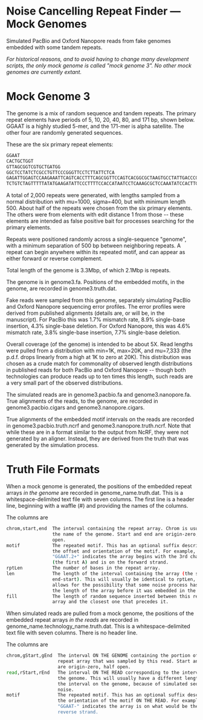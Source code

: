# Noise Cancelling Repeat Finder &mdash; Mock Genomes

Simulated PacBio and Oxford Nanopore reads from fake genomes embedded with some
tandem repeats.

_For historical reasons, and to avoid having to change many development
scripts, the only mock genome is called "mock genome 3". No other mock genomes
are currently extant._


# Mock Genome 3

The genome is a mix of random sequence and tandem repeats. The primary repeat
elements have periods of 5, 10, 20, 40, 80, and 171 bp, shown below. GGAAT is a
highly studied 5-mer, and the 171-mer is alpha satellite. The other four are
randomly generated sequences.

These are the six primary repeat elements:

```bash  
GGAAT
CACTGCTGGT
GTTAGCGGTCGTGCTGATGG
GGCTCCTATCTCGCCTGTTCCCGGGTTCCTCTTATTCTCA
GAGATTGGAGTCCAAGAAATTCAGTCACCTTTCAGCGGTTCCAGTCACGGCGCTAAGTGCCTATTGACCCGCTACTGTTT
TCTGTCTAGTTTTTATATGAAGATATTCCCTTTTCCACCATAATCCTCAAAGCGCTCCAAATATCCACTTGCAGATTCTACAAAAAGAGTGTTTCCAAACTGCTCTATCAAAAGAAATGTTCAACTCTGTGAGTTGAATACACACATCACAAAGAAGTTTCTGAGAATGCT
```  

A total of 2,000 repeats were generated, with lengths sampled from a normal
distribution with mu=1000, sigma=400, but with minimum length 500. About half
of the repeats were chosen from the six primary elements. The others were from
elements with edit distance 1 from those -- these elements are intended as
false positive bait for processes searching for the primary elements.

Repeats were positioned randomly across a single-sequence "genome", with a
minimum separation of 500 bp between neighboring repeats. A repeat can begin
anywhere within its repeated motif, and can appear as either forward or reverse
complement.

Total length of the genome is 3.3Mbp, of which 2.1Mbp is repeats.

The genome is in genome3.fa. Positions of the embedded motifs, in the genome,
are recorded in genome3.truth.dat.

Fake reads were sampled from this genome, separately simulating PacBio and
Oxford Nanopore sequencing error profiles. The error profiles were derived from
published alignments (details are, or will be, in the manuscript). For PacBio
this was 1.7% mismatch rate, 8.9% single-base insertion, 4.3% single-base
deletion. For Oxford Nanopore, this was 4.6% mismatch rate, 3.8% single-base
insertion, 7.7% single-base deletion.

Overall coverage (of the genome) is intended to be about 5X. Read lengths were
pulled from a distribution with min=1K, max=20K, and mu=7,333 (the p.d.f. drops
linearly from a high at 1K to zero at 20K). This distribution was chosen as a
crude match for commonality of observed length distributions in published reads
for both PacBio and Oxford Nanopore -- though both technologies can produce
reads up to ten times this length, such reads are a very small part of the
observed distributions.

The simulated reads are in genome3.pacbio.fa and genome3.nanopore.fa. True
alignments of the reads, to the genome, are recorded in genome3.pacbio.cigars
and genome3.nanopore.cigars.

True alignments of the embedded motif intervals on the reads are recorded in
genome3.pacbio.truth.ncrf and genome3.nanopore.truth.ncrf. Note that while
these are in a format similar to the output from NcRF, they were not generated
by an aligner. Instead, they are derived from the truth that was generated by
the simulation process.

# Truth File Formats

When a mock genome is generated, the positions of the embedded repeat arrays
*in the genome* are recorded in genome_name.truth.dat. This is a
whitespace-delimited text file with seven columns. The first line is a header
line, beginning with a waffle (#) and providing the names of the columns.

The columns are
```bash  
chrom,start,end  The interval containing the repeat array. Chrom is usually
                 the name of the genome. Start and end are origin-zero, half
                 open.
motif            The repeated motif. This has an optional suffix describing
                 the offset and orientation of the motif. For example,
                 "GGAAT.2+" indicates the array begins with the 3rd character
                 (the first A) and is on the forward strand.
rptLen           The number of bases in the repeat array.
len              The length of the interval containing the array (the same as
                 end-start). This will usually be identical to rptLen, but
                 allows for the possibility that some noise process has changed
                 the length of the array before it was embedded in the genome.
fill             The length of random sequence inserted between this repeat
                 array and the closest one that precedes it.
```  

When simulated reads are pulled from a mock genome, the positions of the
embedded repeat arrays *in the reads* are recorded in
genome_name.technology_name.truth.dat. This is a whitespace-delimited text file
with seven columns. There is no header line.

The columns are
```bash  
chrom,gStart,gEnd  The interval ON THE GENOME containing the portion of the
                   repeat array that was sampled by this read. Start and end
                   are origin-zero, half open.
read,rStart,rEnd   The interval ON THE READ corresponding to the interval on
                   the genome. This will usually have a different length than
                   the interval on the genome, because of simulated sequencing
                   noise.
motif              The repeated motif. This has an optional suffix describing
                   the orientation of the motif ON THE READ. For example,
                   "GGAAT-" indicates the array is on what would be the read's
                   reverse strand.
```  
